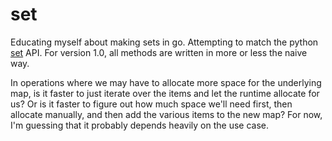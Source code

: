# set
Educating myself about making sets in go. Attempting to match the python
[set](https://docs.python.org/3/library/stdtypes.html#set-types-set-frozenset)
API. For version 1.0, all methods are written in more or less the naive way.

In operations where we may have to allocate more space for the underlying map, is it
faster to just iterate over the items and let the runtime allocate for us? Or is it
faster to figure out how much space we'll need first, then allocate manually, and then
add the various items to the new map? For now, I'm guessing that it probably depends
heavily on the use case.
